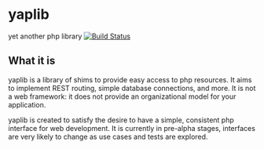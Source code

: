 yaplib
======
yet another php library
[![Build Status](https://secure.travis-ci.org/georules/yaplib.png?branch=master)](http://travis-ci.org/georules/yaplib)

What it is
----------
yaplib is a library of shims to provide easy access to php resources.  It aims to implement REST routing, simple database connections, and more.  It is not a web framework: it does not provide an organizational model for your application.

yaplib is created to satisfy the desire to have a simple, consistent php interface for web development.  It is currently in pre-alpha stages, interfaces are very likely to change as use cases and tests are explored.
